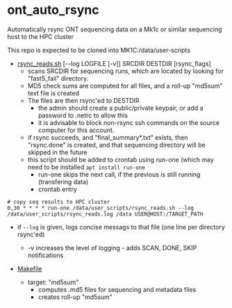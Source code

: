 # ont_auto_rsync
Automatically rsync ONT sequencing data on a Mk1c or similar sequencing host to the HPC cluster

This repo is expected to be cloned into MK1C:/data/user-scripts

* [rsync_reads.sh](rsync_reads.sh) [--log LOGFILE [-v]] SRCDIR DESTDIR [rsync_flags] 
   * scans SRCDIR for sequencing runs, which are located by looking for "fast5_fail" directory. 
   * MD5 check sums are computed for all files, and a roll-up "md5sum" text file is created
   * The files are then rsync'ed to DESTDIR
      * the admin should create a public/private keypair, or add a password to .netrc to allow this
      * it is advisable to block non-rsync ssh commands on the source computer for this account.
   * if rsync succeeds, and "final_summary*.txt" exists, then "rsync.done" is created, and that sequencing directory will be skipped in the future
   * this script should be added to crontab using run-one (which may need to be installed ```apt install run-one```
      * run-one skips the next call, if the previous is still running (transfering data)
      * crontab entry 
```
# copy seq results to HPC cluster
0,30 * * * * run-one /data/user_scripts/rsync_reads.sh --log /data/user_scripts/rsync_reads.log /data USER@HOST:/TARGET_PATH
```
   * if ```--log``` is given, logs concise messags to that file (one line per directory rsync'ed)
      * -v increases the level of logging - adds SCAN, DONE, SKIP notifications



* [Makefile](Makefile)
   * target: "md5sum" 
      * computes .md5 files for sequencing and metadata files
      * creates roll-up "md5sum" 
